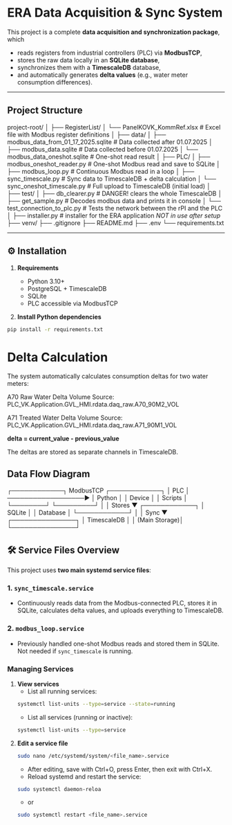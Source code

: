 # ERA Data Acquisition & Sync System

This project is a complete **data acquisition and synchronization package**, which  
- reads registers from industrial controllers (PLC) via **ModbusTCP**,  
- stores the raw data locally in an **SQLite database**,  
- synchronizes them with a **TimescaleDB** database,  
- and automatically generates **delta values** (e.g., water meter consumption differences).  

---

## Project Structure

project-root/
│
├── RegisterList/
│ └── PanelKOVK_KommRef.xlsx # Excel file with Modbus register definitions
│
├── data/
│ ├── modbus_data_from_01_17_2025.sqlite # Data collected after 01.07.2025
│ ├── modbus_data.sqlite # Data collected before 01.07.2025
│ └── modbus_data_oneshot.sqlite # One-shot read result
│
├── PLC/
│ ├── modbus_oneshot_reader.py # One-shot Modbus read and save to SQLite
│ ├── modbus_loop.py # Continuous Modbus read in a loop
│ ├── sync_timescale.py # Sync data to TimescaleDB + delta calculation
│ └── sync_oneshot_timescale.py # Full upload to TimescaleDB (initial load)
│
├── test/
│ ├── db_clearer.py # DANGER! clears the whole TimescaleDB
│ ├── get_sample.py # Decodes modbus data and prints it in console
│ └── test_connection_to_plc.py # Tests the network between the rPI and the PLC
│
├── installer.py # installer for the ERA application *NOT in use after setup*
├── venv/
├── .gitignore
├── README.md
├── .env
└── requirements.txt

---

## ⚙️ Installation

1. **Requirements**  
   - Python 3.10+  
   - PostgreSQL + TimescaleDB  
   - SQLite  
   - PLC accessible via ModbusTCP

2. **Install Python dependencies**  

```bash
pip install -r requirements.txt
```
# Delta Calculation

The system automatically calculates consumption deltas for two water meters:

A70 Raw Water Delta Volume
Source: PLC_VK.Application.GVL_HMI.rdata.daq_raw.A70_90M2_VOL

A71 Treated Water Delta Volume
Source: PLC_VK.Application.GVL_HMI.rdata.daq_raw.A71_90M1_VOL

**delta = current_value - previous_value**

The deltas are stored as separate channels in TimescaleDB.

## Data Flow Diagram

┌────────────┐ ModbusTCP ┌────────────┐
│ PLC │ ──────────────────▶ │ Python │
│ Device │ │ Scripts │
└────────┘ └─────────┘
│
│ Stores
▼
┌────────────┐
│ SQLite │
│ Database │
└────────────┘
│
│ Sync
▼
┌───────────────┐
│ TimescaleDB │
│ (Main Storage)│
└───────────────┘

## 🛠 Service Files Overview

This project uses **two main systemd service files**:

### 1. `sync_timescale.service`
- Continuously reads data from the Modbus-connected PLC, stores it in SQLite, calculates delta values, and uploads everything to TimescaleDB.

### 2. `modbus_loop.service`
- Previously handled one-shot Modbus reads and stored them in SQLite. Not needed if `sync_timescale` is running.

### Managing Services

1. **View services** 
   - List all running services:
   ```bash
   systemctl list-units --type=service --state=running
   ```
   - List all services (running or inactive):
   ```bash
   systemctl list-units --type=service
   ```
2. **Edit a service file**
   ```bash
   sudo nano /etc/systemd/system/<file_name>.service
   ```
   - After editing, save with Ctrl+O, press Enter, then exit with Ctrl+X.
   - Reload systemd and restart the service:
   ```bash
   sudo systemctl daemon-reloa
   ```
   - or
   ```bash
   sudo systemctl restart <file_name>.service
   ```
